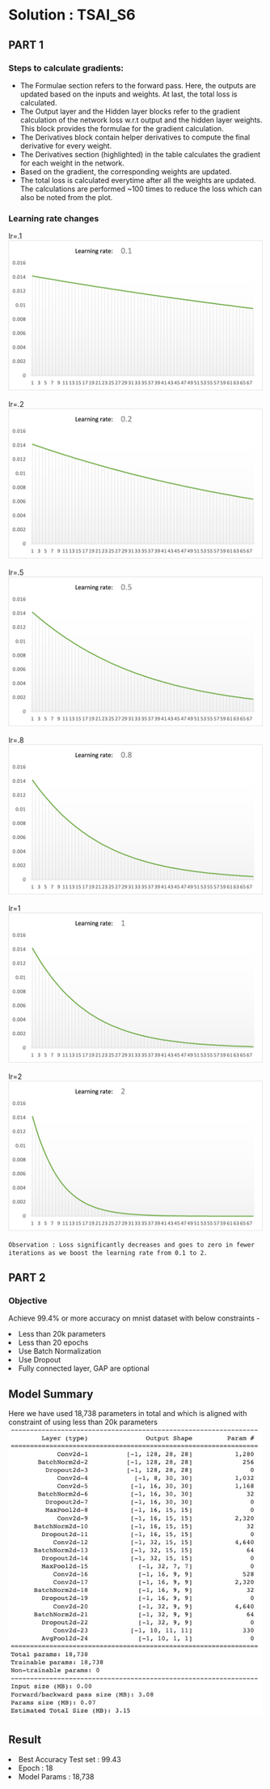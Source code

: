 # Solution : TSAI_S6

## PART 1 

### Steps to calculate gradients:
- The Formulae section refers to the forward pass. Here, the outputs are updated based on the inputs and weights. At last, the total loss is calculated.
- The Output layer and the Hidden layer blocks refer to the gradient calculation of the network loss w.r.t output and the hidden layer weights. This block provides the formulae for the gradient calculation.
- The Derivatives block contain helper derivatives to compute the final derivative for every weight.
- The Derivatives section (highlighted) in the table calculates the gradient for each weight in the network.
- Based on the gradient, the corresponding weights are updated.
- The total loss is calculated everytime after all the weights are updated. The calculations are performed ~100 times to reduce the loss which can also be noted from the plot.

### Learning rate changes

lr=.1<br>
![image](https://github.com/bijonguha/tsai-bijon/blob/main/images/lr_0.1.png)

lr=.2<br>
![image](https://github.com/bijonguha/tsai-bijon/blob/main/images/l_0.2.png)

lr=.5<br>
![image](https://github.com/bijonguha/tsai-bijon/blob/main/images/lr_0.5.png)

lr=.8<br>
![image](https://github.com/bijonguha/tsai-bijon/blob/main/images/lr_0.8.png)

lr=1<br>
![image](https://github.com/bijonguha/tsai-bijon/blob/main/images/lr_1.png)

lr=2<br>
![image](https://github.com/bijonguha/tsai-bijon/blob/main/images/lr_2.png)

```
Observation : Loss significantly decreases and goes to zero in fewer iterations as we boost the learning rate from 0.1 to 2.
```

## PART 2

### Objective <br>
Achieve 99.4% or more accuracy on mnist dataset with below constraints -
<li> Less than 20k parameters
<li> Less than 20 epochs
<li> Use Batch Normalization
<li> Use Dropout
<li> Fully connected layer, GAP are optional

## Model Summary
Here we have used 18,738 parameters in total and which is aligned with constraint of using less than 20k parameters
![image](./images/Screenshot_model_summary.png)
  
## Result
  
<li> Best Accuracy Test set : 99.43
<li> Epoch : 18
<li> Model Params : 18,738